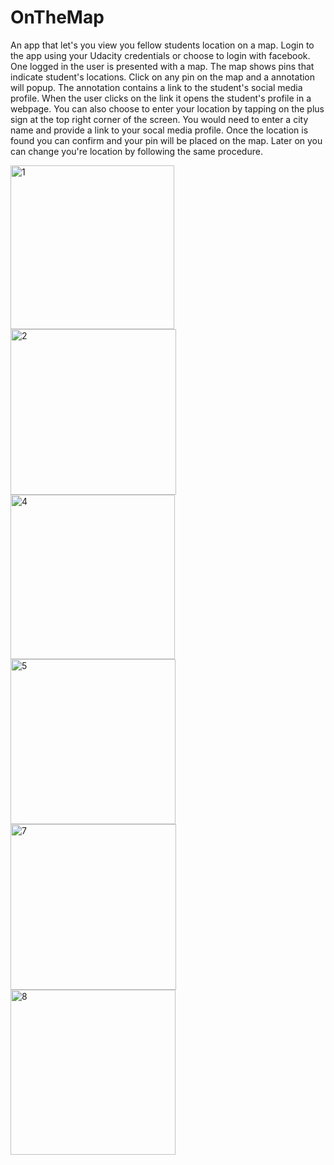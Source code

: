 # OnTheMap

An app that let's you view you fellow students location on a map.
Login to the app using your Udacity credentials or choose to login with facebook.
One logged in the user is presented with a map. The map shows pins that indicate student's locations. Click on any pin on the map and a annotation will popup. The annotation contains a link to the student's social media profile. When the user clicks on the link it opens the student's profile in a webpage.
You can also choose to enter your location by tapping on the plus sign at the top right corner of the screen. You would need to enter a city name and provide a link to your socal media profile. Once the location is found you can confirm and your pin will be placed on the map. Later on you can change you're location by following the same procedure.

<img width="262" alt="1" src="https://user-images.githubusercontent.com/25470293/41185251-6666c168-6b54-11e8-8e1b-77c2f24b395e.png"> <img width="265" alt="2" src="https://user-images.githubusercontent.com/25470293/41185252-667746b4-6b54-11e8-8399-e16826c755b6.png">
<img width="263" alt="4" src="https://user-images.githubusercontent.com/25470293/41185253-66868386-6b54-11e8-9f82-d8238460058a.png"> <img width="264" alt="5" src="https://user-images.githubusercontent.com/25470293/41185254-6696919a-6b54-11e8-98ae-bd109b55dd5b.png">
<img width="265" alt="7" src="https://user-images.githubusercontent.com/25470293/41185255-66a677d6-6b54-11e8-87fe-4dc510b776c6.png"> <img width="264" alt="8" src="https://user-images.githubusercontent.com/25470293/41185256-66b3d872-6b54-11e8-994d-bb30909cc5a7.png">
